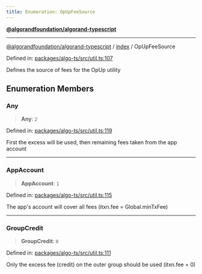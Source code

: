 ```yaml
---
title: Enumeration: OpUpFeeSource
---
```


[**@algorandfoundation/algorand-typescript**](../../README)

***

[@algorandfoundation/algorand-typescript](../../README) / [index](../README) / OpUpFeeSource



Defined in: [packages/algo-ts/src/util.ts:107](https://github.com/algorandfoundation/puya-ts/blob/main/packages/algo-ts/src/util.ts#L107)

Defines the source of fees for the OpUp utility

## Enumeration Members

### Any

> **Any**: `2`

Defined in: [packages/algo-ts/src/util.ts:119](https://github.com/algorandfoundation/puya-ts/blob/main/packages/algo-ts/src/util.ts#L119)

First the excess will be used, then remaining fees taken from the app account

***

### AppAccount

> **AppAccount**: `1`

Defined in: [packages/algo-ts/src/util.ts:115](https://github.com/algorandfoundation/puya-ts/blob/main/packages/algo-ts/src/util.ts#L115)

The app's account will cover all fees (itxn.fee = Global.minTxFee)

***

### GroupCredit

> **GroupCredit**: `0`

Defined in: [packages/algo-ts/src/util.ts:111](https://github.com/algorandfoundation/puya-ts/blob/main/packages/algo-ts/src/util.ts#L111)

Only the excess fee (credit) on the outer group should be used (itxn.fee = 0)